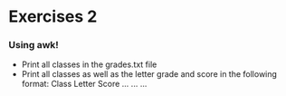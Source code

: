 # Exercises 2
### Using awk!

- Print all classes in the grades.txt file
- Print all classes as well as the letter grade and score in the following format:
	Class		Letter	Score
	...			...			...
